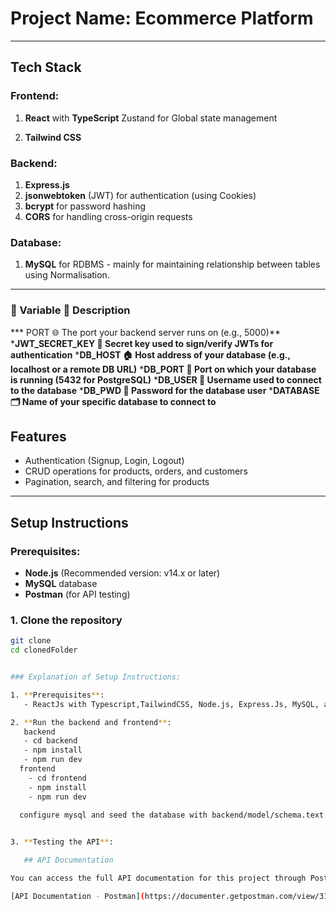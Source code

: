 # Project Name: Ecommerce Platform 

---

## Tech Stack

### Frontend:
1. **React** with **TypeScript** Zustand for Global state management

2. **Tailwind CSS**

### Backend:
1. **Express.js**
2. **jsonwebtoken** (JWT) for authentication (using Cookies)
3. **bcrypt** for password hashing
4. **CORS** for handling cross-origin requests

### Database:
1. **MySQL** for RDBMS - mainly for maintaining relationship between tables using Normalisation.

---

### 🧩 Variable	                 📝 Description
*** PORT	🌐                  The port your backend server runs on (e.g., 5000)**
***JWT_SECRET_KEY	🔐         Secret key used to sign/verify JWTs for authentication**
***DB_HOST	🏠               Host address of your database (e.g., localhost or a remote DB URL)**
***DB_PORT	🔌               Port on which your database is running (5432 for PostgreSQL)**
***DB_USER	👤               Username used to connect to the database**
***DB_PWD	🔑               Password for the database user**
***DATABASE	🗂️               Name of your specific database to connect to**

## Features
- Authentication (Signup, Login, Logout)
- CRUD operations for products, orders, and customers
- Pagination, search, and filtering for products

---

## Setup Instructions

### Prerequisites:
- **Node.js** (Recommended version: v14.x or later)
- **MySQL** database
- **Postman** (for API testing)

### 1. Clone the repository
```bash
git clone 
cd clonedFolder


### Explanation of Setup Instructions:

1. **Prerequisites**: 
   - ReactJs with Typescript,TailwindCSS, Node.js, Express.Js, MySQL, and Postman.

2. **Run the backend and frontend**: 
   backend 
   - cd backend 
   - npm install
   - npm run dev
  frontend
    - cd frontend 
    - npm install
    - npm run dev

  configure mysql and seed the database with backend/model/schema.text  
    

3. **Testing the API**: 

   ## API Documentation

You can access the full API documentation for this project through Postman:

[API Documentation - Postman](https://documenter.getpostman.com/view/31840272/2sB2jAanp2)









